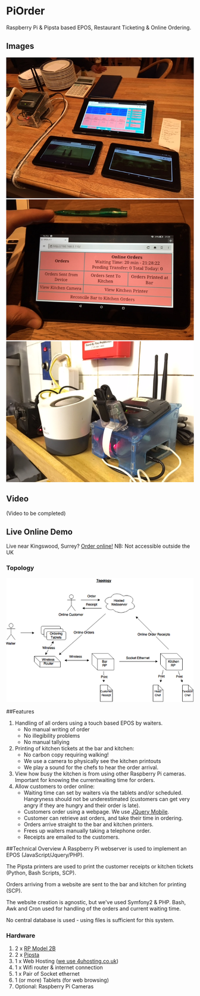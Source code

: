 # PiOrder
Raspberry Pi & Pipsta based EPOS, Restaurant Ticketing &amp; Online Ordering.

## Images

![ScreenShot](https://github.com/EMRahman/PiOrder/blob/master/Images/image2.JPG)
![ScreenShot](https://github.com/EMRahman/PiOrder/blob/master/Images/image3.JPG)
![ScreenShot](https://github.com/EMRahman/PiOrder/blob/master/Images/image4.JPG)

## Video 
(Video to be completed)

## Live Online Demo

Live near Kingswood, Surrey? [Order online!](https://khybertandoori.com/order/login)
NB: Not accessible outside the UK


### Topology
![ScreenShot](https://github.com/EMRahman/PiOrder/blob/master/Topology.png)

##Features
1. Handling of all orders using a touch based EPOS by waiters. 
   * No manual writing of order
   * No illegibility problems
   * No manual tallying
2. Printing of kitchen tickets at the bar and kitchen: 
   * No carbon copy requiring walking! 
   * We use a camera to physically see the kitchen printouts
   * We play a sound for the chefs to hear the order arrival.
3. View how busy the kitchen is from using other Raspberry Pi cameras. Important for knowing the currentwaiting time for orders.
4. Allow customers to order online:
   * Waiting time can set by waiters via the tablets and/or scheduled. Hangryness should not be underestimated (customers can get very angry if they are hungry and their order is late).
   * Customers order using a webpage. We use [JQuery Mobile](https://jquerymobile.com).
   * Customer can retrieve ast orders, and take their time in ordering.
   * Orders arrive straight to the bar and kitchen printers. 
   * Frees up waiters manually taking a telephone order. 
   * Receipts are emailed to the customers.

##Technical Overview
A Raspberry Pi webserver is used to implement an EPOS (JavaScript/Jquery/PHP).

The Pipsta printers are used to print the customer receipts or kitchen tickets (Python, Bash Scripts, SCP).

Orders arriving from a website are sent to the bar and kitchen for printing (SCP).

The website creation is agnostic, but we've used Symfony2 & PHP. Bash, Awk and Cron used for handling of the orders and current waiting time.

No central database is used - using files is sufficient for this system.

### Hardware
1. 2 x [RP Model 2B](https://www.raspberrypi.org/products/raspberry-pi-2-model-b)
2. 2 x [Pipsta](http://www.pipsta.co.uk)
3. 1 x Web Hosting ([we use 4uhosting.co.uk](https://www.4uhosting.co.uk))
4. 1 x Wifi router & internet connection
5. 1 x Pair of Socket ethernet
6. 1 (or more) Tablets (for web browsing)
7. Optional: Raspberry Pi Cameras
